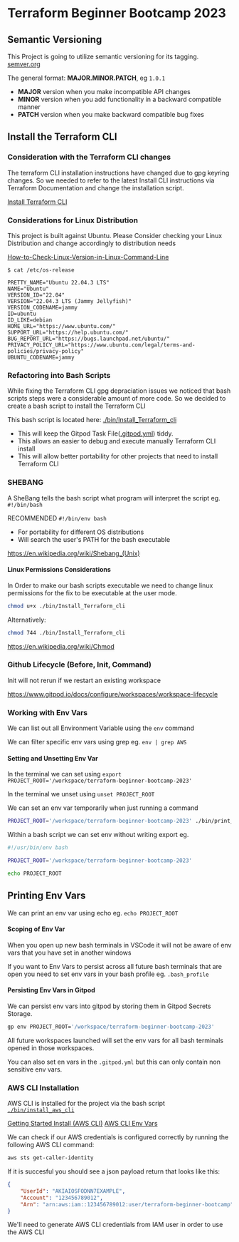 # Terraform Beginner Bootcamp 2023

## Semantic Versioning

This Project is going to utilize semantic versioning for its tagging.
[semver.org](https://semver.org/)

The general format:
 **MAJOR.MINOR.PATCH**, eg `1.0.1`

- **MAJOR** version when you make incompatible API changes
- **MINOR** version when you add functionality in a backward compatible manner
- **PATCH** version when you make backward compatible bug fixes

## Install the Terraform CLI


### Consideration with the Terraform CLI changes
The terraform CLI installation instructions have changed due to gpg keyring changes. So we needed to refer to the latest Install CLI instructions via Terraform Documentation and change the installation script.


[Install Terraform CLI](https://developer.hashicorp.com/terraform/tutorials/aws-get-started/install-cli)

### Considerations for Linux Distribution

This project is built against Ubuntu.
Please Consider checking your Linux Distribution and change accordingly to distribution needs

[How-to-Check-Linux-Version-in-Linux-Command-Line](https://www.cyberciti.biz/faq/how-to-check-os-version-in-linux-command-line/)

```
$ cat /etc/os-release

PRETTY_NAME="Ubuntu 22.04.3 LTS"
NAME="Ubuntu"
VERSION_ID="22.04"
VERSION="22.04.3 LTS (Jammy Jellyfish)"
VERSION_CODENAME=jammy
ID=ubuntu
ID_LIKE=debian
HOME_URL="https://www.ubuntu.com/"
SUPPORT_URL="https://help.ubuntu.com/"
BUG_REPORT_URL="https://bugs.launchpad.net/ubuntu/"
PRIVACY_POLICY_URL="https://www.ubuntu.com/legal/terms-and-policies/privacy-policy"
UBUNTU_CODENAME=jammy
```

### Refactoring into Bash Scripts

While fixing the Terraform CLI gpg depraciation issues we noticed that bash scripts steps were a considerable amount of more code. So we decided to create a bash script to install the Terraform CLI

This bash script is located here: [./bin/Install_Terraform_cli](./bin/Install_Terraform_cli)

- This will keep the Gitpod Task File([.gitpod.yml](.gitpod.yml)) tiddy.
- This allows an easier to debug and execute manually Terraform CLI install
- This will allow better portability for other projects that need to install Terraform CLI

### SHEBANG

A SheBang tells the bash script what program will interpret the script eg. `#!/bin/bash`

RECOMMENDED `#!/bin/env bash`
- For portability for different OS distributions
- Will search the user's PATH for the bash executable

https://en.wikipedia.org/wiki/Shebang_(Unix)


#### Linux Permissions Considerations

In Order to make our bash scripts executable we need to change linux permissions for the fix to be executable at the user mode.

```sh
chmod u+x ./bin/Install_Terraform_cli
```
Alternatively:
```sh
chmod 744 ./bin/Install_Terraform_cli
```
https://en.wikipedia.org/wiki/Chmod


### Github Lifecycle (Before, Init, Command)

Init will not rerun if we restart an existing workspace

https://www.gitpod.io/docs/configure/workspaces/workspace-lifecycle


### Working with Env Vars

We can list out all Environment Variable using the `env` command

We can filter specific env vars using grep eg. `env | grep AWS`


#### Setting and Unsetting Env Var

In the terminal we can set using `export PROJECT_ROOT='/workspace/terraform-beginner-bootcamp-2023'`

In the terminal we unset using `unset PROJECT_ROOT`

We can set an env var temporarily when just running a command

```sh
PROJECT_ROOT='/workspace/terraform-beginner-bootcamp-2023' ./bin/print_message
```

Within a bash script we can set env without writing export eg.

```sh
#!/usr/bin/env bash

PROJECT_ROOT='/workspace/terraform-beginner-bootcamp-2023'

echo PROJECT_ROOT
```

## Printing Env Vars

We can print an env var using echo eg. `echo PROJECT_ROOT`

#### Scoping of Env Var

When you open up new bash terminals in VSCode it will not be aware of env vars that you have set in another windows

If you want to Env Vars to persist across all future bash terminals that are open you need to set env vars in your bash profile eg. `.bash_profile`

#### Persisting Env Vars in Gitpod

We can persist env vars into gitpod by storing them in Gitpod Secrets Storage.

```sh
gp env PROJECT_ROOT='/workspace/terraform-beginner-bootcamp-2023'
```

All future workspaces launched will set the env vars for all bash terminals opened in those workspaces.

You can also set en vars in the `.gitpod.yml` but this can only contain non sensitive env vars.

### AWS CLI Installation

AWS CLI is installed for the project via the bash script [`./bin/install_aws_cli`](./bin/install_aws_cli)

[Getting Started Install (AWS CLI)](https://docs.aws.amazon.com/cli/latest/userguide/getting-started-install.html)
[AWS CLI Env Vars](https://docs.aws.amazon.com/cli/latest/userguide/cli-configure-envvars.html)

We can check if our AWS credentials is configured correctly by running the following AWS CLI command:

```sh
aws sts get-caller-identity
```

If it is succesful you should see a json payload return that looks like this:

```json
{
    "UserId": "AKIAIOSFODNN7EXAMPLE",
    "Account": "123456789012",
    "Arn": "arn:aws:iam::123456789012:user/terraform-beginner-bootcamp"
}
```

We'll need to generate AWS CLI credentials from IAM user in order to use the AWS CLI

